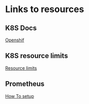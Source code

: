 # Links to resources

## K8S Docs

[Openshif](https://docs.okd.io/latest/minishift/command-ref/minishift.html)

## K8S resource limits

[Resource limits](https://cloud.google.com/blog/products/gcp/kubernetes-best-practices-resource-requests-and-limits)

## Prometheus

[How To setup](https://linuxacademy.com/blog/kubernetes/running-prometheus-on-kubernetes/?utm_source=intercom&utm_medium=onboarding&utm_campaign=CommunityRotationReleases)
